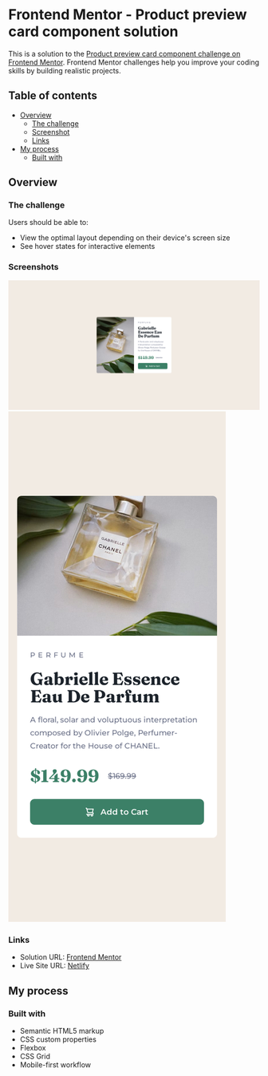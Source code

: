 # Frontend Mentor - Product preview card component solution

This is a solution to the [Product preview card component challenge on Frontend Mentor](https://www.frontendmentor.io/challenges/product-preview-card-component-GO7UmttRfa). Frontend Mentor challenges help you improve your coding skills by building realistic projects.

## Table of contents

- [Overview](#overview)
  - [The challenge](#the-challenge)
  - [Screenshot](#screenshots)
  - [Links](#links)
- [My process](#my-process)
  - [Built with](#built-with)

## Overview

### The challenge

Users should be able to:

- View the optimal layout depending on their device's screen size
- See hover states for interactive elements

### Screenshots

![](screenshot.png)
![](screenshot-mobile.png)

### Links

- Solution URL: [Frontend Mentor](https://www.frontendmentor.io/solutions/perfume-preview-card-lvzcb6Jxj-)
- Live Site URL: [Netlify](https://lukeramljak-perfume-product-card.netlify.app/)

## My process

### Built with

- Semantic HTML5 markup
- CSS custom properties
- Flexbox
- CSS Grid
- Mobile-first workflow
